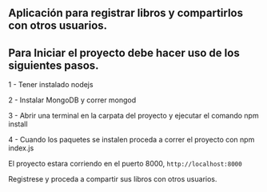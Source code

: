 ## Aplicación para registrar libros y compartirlos con otros usuarios.




## Para Iniciar el proyecto debe hacer uso de los siguientes pasos.

1 - Tener instalado nodejs

2 - Instalar MongoDB y correr mongod

3 - Abrir una terminal en la carpata del proyecto y ejecutar el comando npm install

4 - Cuando los paquetes se instalen proceda a correr el proyecto con npm index.js


El proyecto estara corriendo en el puerto 8000, `http://localhost:8000`

Registrese y proceda a compartir sus libros con otros usuarios.






